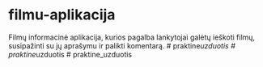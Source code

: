 # filmu-aplikacija
 Filmų informacinė aplikacija, kurios pagalba lankytojai galėtų ieškoti filmų, susipažinti su jų aprašymu ir palikti komentarą.
#   p r a k t i n e _ u z d u o t i s  
 #   p r a k t i n e _ u z d u o t i s  
 #   p r a k t i n e _ u z d u o t i s  
 